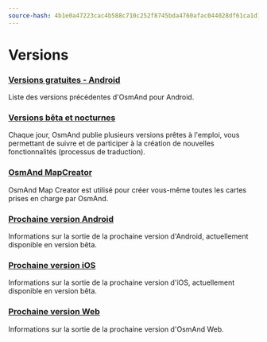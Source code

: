 ```yaml
---
source-hash: 4b1e0a47223cac4b588c710c252f8745bda4760afac044028df61ca1d165fa5e 
---
```

# Versions


### [Versions gratuites - Android](/docs/versions/free-versions)

Liste des versions précédentes d'OsmAnd pour Android.

### [Versions bêta et nocturnes](/docs/versions/nightly_versions)

Chaque jour, OsmAnd publie plusieurs versions prêtes à l'emploi, vous permettant de suivre et de participer à la création de nouvelles fonctionnalités (processus de traduction).

### [OsmAnd MapCreator](/docs/versions/map-creator)

OsmAnd Map Creator est utilisé pour créer vous-même toutes les cartes prises en charge par OsmAnd.

### [Prochaine version Android](/docs/versions/future-android)

Informations sur la sortie de la prochaine version d'Android, actuellement disponible en version bêta.

### [Prochaine version iOS](/docs/versions/future-ios)

Informations sur la sortie de la prochaine version d'iOS, actuellement disponible en version bêta.

### [Prochaine version Web](/docs/versions/future-web)

Informations sur la sortie de la prochaine version d'OsmAnd Web.

